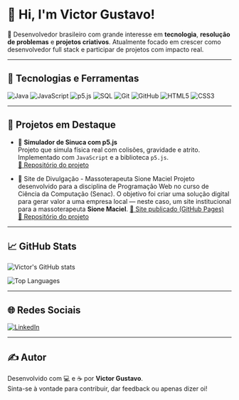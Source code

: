 # 👋 Hi, I'm Victor Gustavo!

🎯 Desenvolvedor brasileiro com grande interesse em **tecnologia**, **resolução de problemas** e **projetos criativos**. Atualmente focado em crescer como desenvolvedor full stack e participar de projetos com impacto real.

---

## 🚀 Tecnologias e Ferramentas

![Java](https://img.shields.io/badge/java-%23ED8B00.svg?style=for-the-badge&logo=openjdk&logoColor=white)
![JavaScript](https://img.shields.io/badge/javascript-%23F7DF1E.svg?style=for-the-badge&logo=javascript&logoColor=black)
![p5.js](https://img.shields.io/badge/p5.js-ED225D?style=for-the-badge&logo=p5.js&logoColor=white)
![SQL](https://img.shields.io/badge/mysql-%2300f.svg?style=for-the-badge&logo=mysql&logoColor=white)
![Git](https://img.shields.io/badge/git-%23F05033.svg?style=for-the-badge&logo=git&logoColor=white)
![GitHub](https://img.shields.io/badge/github-%23121011.svg?style=for-the-badge&logo=github&logoColor=white)
![HTML5](https://img.shields.io/badge/html5-%23E34F26.svg?style=for-the-badge&logo=html5&logoColor=white)
![CSS3](https://img.shields.io/badge/css3-%231572B6.svg?style=for-the-badge&logo=css3&logoColor=white)

---

## 💼 Projetos em Destaque

- 🎱 **Simulador de Sinuca com p5.js**  
  Projeto que simula física real com colisões, gravidade e atrito. Implementado com `JavaScript` e a biblioteca `p5.js`.  
  [🔗 Repositório do projeto](https://github.com/victor-jesus/sinuca-p5js)

- 🌿 Site de Divulgação - Massoterapeuta Sione Maciel
  Projeto desenvolvido para a disciplina de Programação Web no curso de Ciência da Computação (Senac). O objetivo foi criar uma solução digital para gerar valor a uma empresa local — neste caso, um site institucional para a massoterapeuta     **Sione Maciel**.
  [🔗 Site publicado (GitHub Pages)](https://bcc-projects.github.io/site-projeto-pw/)  
  [🔗 Repositório do projeto](https://github.com/bcc-projects/site-projeto-pw.git)

---

## 📈 GitHub Stats

![Victor's GitHub stats](https://github-readme-stats.vercel.app/api?username=victor-jesus&show_icons=true&theme=radical&count_private=true)

![Top Languages](https://github-readme-stats.vercel.app/api/top-langs/?username=victor-jesus&layout=compact&theme=radical&hide=css,scss)

---

## 🌐 Redes Sociais

[![LinkedIn](https://img.shields.io/badge/LinkedIn-0077B5?style=for-the-badge&logo=linkedin&logoColor=white)](https://www.linkedin.com/in/victor-gustavo-5623a5240/)

---

## ✍️ Autor

Desenvolvido com 💻 e ☕ por **Victor Gustavo**.  
Sinta-se à vontade para contribuir, dar feedback ou apenas dizer oi!
